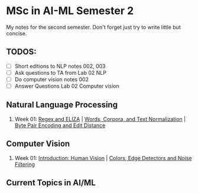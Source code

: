 # MSc in AI-ML Semester 2

My notes for the second semester. Don't forget just try to write little but concise.

## TODOS:
- [ ] Short editions to NLP notes 002, 003
- [ ] Ask questions to TA from Lab 02 NLP
- [ ] Do computer vision notes 002
- [ ] Answer Questions Lab 02 Computer vision

## Natural Language Processing
1. Week 01: [Regex and ELIZA](nlp/001_nlp_regex.md) | [Words, Corpora, and Text Normalization](nlp/002_nlp_text_normalization.md) | [Byte Pair Encoding and Edit Distance](nlp/003_nlp_byte_pair_edit_distance.md)


## Computer Vision

1. Week 01: [Introduction: Human Vision](computer_vision/001_cv_human_vision.md) | [Colors, Edge Detectors and Noise Filtering]()

## Current Topics in AI/ML